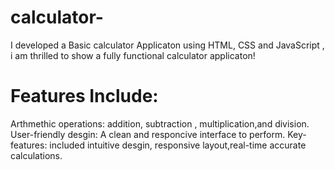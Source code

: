 # calculator-

I developed a Basic calculator Applicaton using HTML, CSS and JavaScript , i am thrilled to show a fully functional calculator  applicaton!

# Features Include:

Arthmethic operations: addition, subtraction , multiplication,and division.
User-friendly desgin: A clean and responcive interface to perform.
Key-features: included intuitive desgin, responsive layout,real-time accurate calculations.
